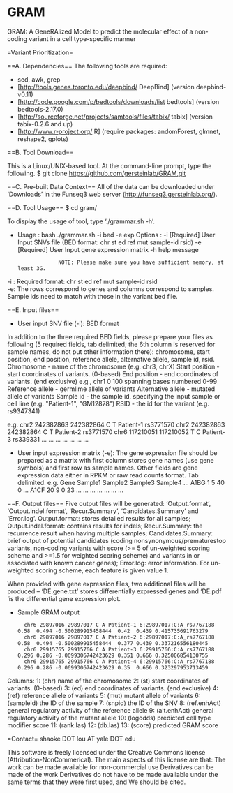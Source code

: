 # GRAM
GRAM: A GeneRAlized Model to predict the molecular effect of a non-coding variant in a cell type-specific manner


=Variant Prioritization=

==A. Dependencies==
The following tools are required: <br>
* sed, awk, grep <br>
* [http://tools.genes.toronto.edu/deepbind/ DeepBind] (version deepbind-v0.11) <br>
* [http://code.google.com/p/bedtools/downloads/list bedtools] (version bedtools-2.17.0) <br>
* [http://sourceforge.net/projects/samtools/files/tabix/ tabix] (version tabix-0.2.6 and up) <br>
*  [http://www.r-project.org/ R] (require packages: andomForest, glmnet, reshape2, gplots) <br>

==B. Tool Download==

This is a  Linux/UNIX-based tool. At the command-line prompt, type the following. 
 $ git clone https://github.com/gersteinlab/GRAM.git

==C. Pre-built Data Context==
All of the data can be downloaded under ‘Downloads’ in the Funseq3 web server (http://funseq3.gersteinlab.org/). 

==D. Tool Usage==
 $ cd gram/


To display the usage of tool, type ‘./grammar.sh -h’. <br>
 * Usage : bash ./grammar.sh -i bed -e exp
        Options :
                	-i		[Required] User Input SNVs file (BED format: chr st ed ref mut sample-id rsid)
                	-e	 	[Required] User Input gene expression matrix
                  -h     help message
             
                	
                	NOTE: Please make sure you have sufficient memory, at least 3G.

-i : Required format: chr st ed ref mut sample-id rsid<br>
-e: The rows correspond to genes and columns correspond to samples. Sample ids need to match with those in the variant bed file. <br>

==E. Input files==
* User input SNV file (-i): BED format 
 
In addition to the three required BED fields, please prepare your files as following (5 required fields, tab delimited; 
 the 6th column is reserved for sample names, do not put other information there): 
 chromosome, start position, end position, reference allele, alternative allele, sample id, rsid.
        Chromosome - name of the chromosome (e.g. chr3, chrX)
        Start position - start coordinates of variants. (0-based)
        End position - end coordinates of variants. (end exclusive)
                e.g., chr1   0     100  spanning bases numbered 0-99
        Reference allele - germlime allele of variants
        Alternative allele - mutated allele of variants
        Sample id - the sample id, specifying the input sample or cell line (e.g. "Patient-1", "GM12878")
        RSID -  the id for the variant (e.g. rs9347341)

e.g.
        chr2	242382863	242382864	C	T	Patient-1	rs3771570
        chr2 	242382863	242382864	C	T	Patient-2	rs3771570
        chr6	117210051 	117210052	T	C	Patient-3	rs339331
        …	…		…		…	…	…		…


* User input expression matrix (-e): The gene expression file should be prepared as a matrix with first column stores gene names (use gene symbols) and first row as sample names. Other fields are gene expression data either in RPKM or raw read counts format. Tab delimited. 
e.g.
        Gene	Sample1	Sample2	Sample3	Sample4	…
        A1BG	1	5	40	0	…
        A1CF	20	9	0	23	…
        …	…	…	…	…	…

==F. Output files==
Five output files will be generated: ‘Output.format’, ‘Output.indel.format’, ‘Recur.Summary’, ‘Candidates.Summary’ and ‘Error.log’. Output.format: stores detailed results for all samples; Output.indel.format: contains results for indels; Recur.Summary: the recurrence result when having multiple samples; Candidates.Summary: brief output of potential candidates (coding nonsynonymous/prematurestop variants, non-coding variants with score (>= 5 of un-weighted scoring scheme and >=1.5 for weighted scoring scheme) and variants in or associated with known cancer genes); Error.log: error information. For un-weighted scoring scheme, each feature is given value 1. 

When provided with gene expression files, two additional files will be produced – ‘DE.gene.txt’ stores differentially expressed genes and ‘DE.pdf ’is the differential gene expression plot. 

* Sample GRAM output

        chr6 29897016 29897017 C A Patient-1 6:29897017:C:A_rs7767188 0.58  0.494 -0.500289915458444  0.42  0.439 0.415735691763279
        chr6 29897016 29897017 C A Patient-2 6:29897017:C:A_rs7767188 0.58  0.494 -0.500289915458444  0.377 0.439 0.337216556180445
        chr6 29915765 29915766 C A Patient-3 6:29915766:C:A_rs7767188 0.296 0.286 -0.0699306742423629 0.351 0.666 0.325006854130755
        chr6 29915765 29915766 C A Patient-4 6:29915766:C:A_rs7767188 0.296 0.286 -0.0699306742423629 0.35  0.666 0.323297953713459

Columns:
        1: (chr) name of the chromosome
        2: (st) start coordinates of variants. (0-based)
        3: (ed) end coordinates of variants. (end exclusive)
        4: (ref) reference allele of variants
        5: (mut) mutant allele of variants
        6: (sampleid) the ID of the sample
        7: (snpid) the ID of the SNV
        8: (ref.enhAct) general regulatory activity of the reference allele
        9: (alt.enhAct) general regulatory activity of the mutant allele
        10: (logodds) predicted cell type modifier score
        11: (rank.las)
        12: (db.las)
        13: (score) predicted GRAM score


=Contact=
shaoke DOT lou AT yale DOT edu

This software is freely licensed under the Creative Commons license (Attribution-NonCommerical). The main aspects of this license are that: The work can be made available for non-commercial use Derivatives can be made of the work Derivatives do not have to be made available under the same terms that they were first used, and We should be cited.
